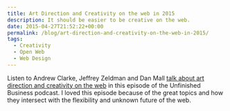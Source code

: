 ```yaml
---
title: Art Direction and Creativity on the web in 2015
description: It should be easier to be creative on the web.
date: 2015-04-27T21:52:22+00:00
permalink: /blog/art-direction-and-creativity-on-the-web-in-2015/
tags:
  - Creativity
  - Open Web
  - Web Design
---
```


Listen to Andrew Clarke, Jeffrey Zeldman and Dan Mall [talk about art direction and creativity on the web](http://stuffandnonsense.co.uk/blog/about/unfinished-business-episode-105-seventeen-coats-of-bullshit) in this episode of the Unfinished Business podcast. I loved this episode because of the great topics and how they intersect with the flexibility and unknown future of the web.
